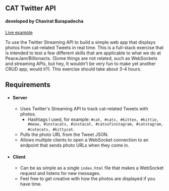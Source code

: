 ## CAT Twitter API
#### developed by Chavirat Burapadecha
[Live example](http://cat-tweet.herokuapp.com/)

To use the Twitter Streaming API to build a simple web app that displays photos from cat-related Tweets in real time. This is a full-stack exercise that is intended to test a few different skills that are applicable to what we do at PeaceJam/Billionacts. (Some things are not related, such as WebSockets and streaming APIs, but hey, It wouldn't be very fun to make yet another CRUD app, would it?). This exercise should take about 3-4 hours.

## Requirements
 - #### Server
   - Uses Twitter's Streaming API to track cat-related Tweets with photos.
     - Hashtags I used, for example: `#cat, #cats, #kitten, #kittie, #meow, #instacats, #instacat, #catsofinstagram, #catstagram, #cutecats, #kittycat`.
   - Pulls the photo URL from the Tweet JSON.
   - Allows multiple clients to open a WebSocket connection to an endpoint that sends photo URLs when they come in.
   
 - #### Client
   - Can be as simple as a single `index.html` file that makes a WebSocket request and listens for new messages. 
   - Feel free to get creative with how the photos are displayed if you have time.
